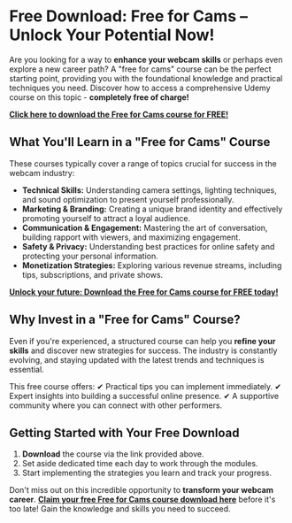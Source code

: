 # Free Download: Free for Cams – Unlock Your Potential Now!

Are you looking for a way to **enhance your webcam skills** or perhaps even explore a new career path? A "free for cams" course can be the perfect starting point, providing you with the foundational knowledge and practical techniques you need. Discover how to access a comprehensive Udemy course on this topic - **completely free of charge!**

[**Click here to download the Free for Cams course for FREE!**](https://udemywork.com/free-for-cams)

## What You'll Learn in a "Free for Cams" Course

These courses typically cover a range of topics crucial for success in the webcam industry:

*   **Technical Skills:** Understanding camera settings, lighting techniques, and sound optimization to present yourself professionally.
*   **Marketing & Branding:** Creating a unique brand identity and effectively promoting yourself to attract a loyal audience.
*   **Communication & Engagement:** Mastering the art of conversation, building rapport with viewers, and maximizing engagement.
*   **Safety & Privacy:** Understanding best practices for online safety and protecting your personal information.
*   **Monetization Strategies:** Exploring various revenue streams, including tips, subscriptions, and private shows.

[**Unlock your future: Download the Free for Cams course for FREE today!**](https://udemywork.com/free-for-cams)

## Why Invest in a "Free for Cams" Course?

Even if you're experienced, a structured course can help you **refine your skills** and discover new strategies for success. The industry is constantly evolving, and staying updated with the latest trends and techniques is essential.

This free course offers:
✔ Practical tips you can implement immediately.
✔ Expert insights into building a successful online presence.
✔ A supportive community where you can connect with other performers.

## Getting Started with Your Free Download

1.  **Download** the course via the link provided above.
2.  Set aside dedicated time each day to work through the modules.
3.  Start implementing the strategies you learn and track your progress.

Don't miss out on this incredible opportunity to **transform your webcam career**. **[Claim your free Free for Cams course download here](https://udemywork.com/free-for-cams)** before it's too late! Gain the knowledge and skills you need to succeed.
